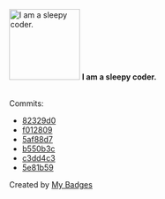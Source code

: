 <img src="https://my-badges.github.io/my-badges/sleepy-coder.png" alt="I am a sleepy coder." title="I am a sleepy coder." width="128">
<strong>I am a sleepy coder.</strong>
<br><br>

Commits:

- <a href="https://github.com/Shaykoo/iOS-Location-tracker/commit/82329d08b0216e12309a8dc9ae9bb997b6a1fd9e">82329d0</a>
- <a href="https://github.com/Shaykoo/Jagota-LINE-CustomerOnboarding/commit/f0128094afe8eca8269a60780c02d9640906deff">f012809</a>
- <a href="https://github.com/Shaykoo/Jagota-LINE-CustomerOnboarding/commit/5af88d7743393c48a362c48e05c219bacd410e98">5af88d7</a>
- <a href="https://github.com/Shaykoo/Jagota-LINE-CustomerOnboarding/commit/b550b3c2b908e46f599a82145fb69f41b4fe6d66">b550b3c</a>
- <a href="https://github.com/Shaykoo/nextjs-test/commit/c3dd4c3923b2c6504b1e1739b596e30c14d3676e">c3dd4c3</a>
- <a href="https://github.com/Shaykoo/TS-Interpreter/commit/5e81b5973e8283953c4d9a0c49598f31010b2064">5e81b59</a>


Created by <a href="https://github.com/my-badges/my-badges">My Badges</a>
